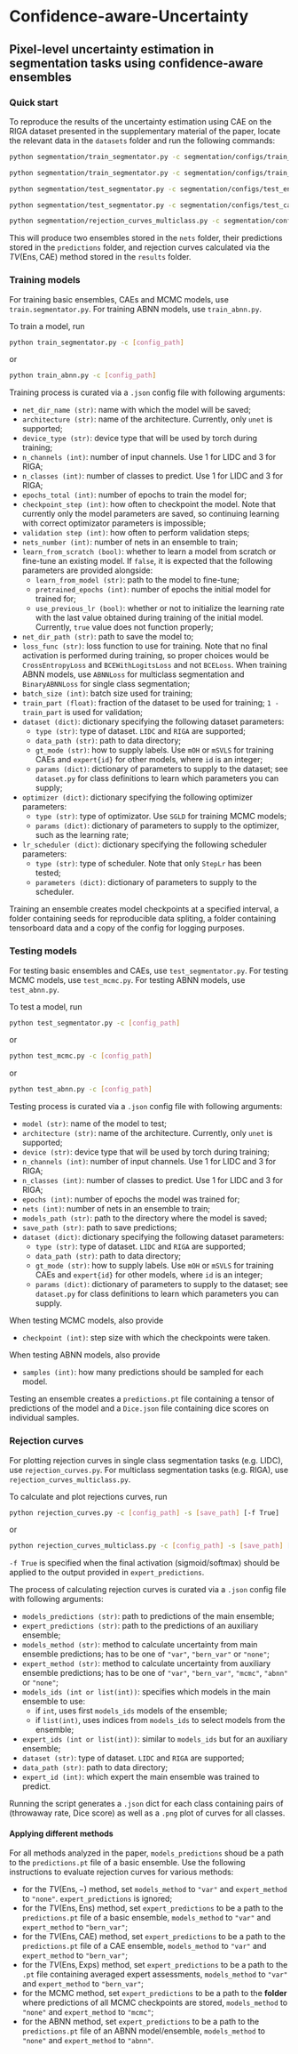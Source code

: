 # Confidence-aware-Uncertainty

## Pixel-level uncertainty estimation in segmentation tasks using confidence-aware ensembles
### Quick start
To reproduce the results of the uncertainty estimation using CAE on the RIGA dataset presented in the supplementary material of the paper, locate the relevant data in the `datasets` folder and run the following commands:

```bash
python segmentation/train_segmentator.py -c segmentation/configs/train_ensembles.json
```
```bash
python segmentation/train_segmentator.py -c segmentation/configs/train_cae.json
```
```bash
python segmentation/test_segmentator.py -c segmentation/configs/test_ensemble.json
```
```bash
python segmentation/test_segmentator.py -c segmentation/configs/test_cae.json
```
```bash
python segmentation/rejection_curves_multiclass.py -c segmentation/configs/rejection_curve_tv_cae.json -f true -s results
```
This will produce two ensembles stored in the `nets` folder, their predictions stored in the `predictions` folder, and rejection curves calculated via the $\mathrm{\textit{TV}(Ens, CAE)}$ method stored in the `results` folder.
### Training models
For training basic ensembles, CAEs and MCMC models, use `train.segmentator.py`. For training ABNN models, use `train_abnn.py`.

To train a model, run
```bash
python train_segmentator.py -c [config_path]
```
or
```bash
python train_abnn.py -c [config_path]
```

Training process is curated via a `.json` config file with following arguments:
* `net_dir_name (str)`: name with which the model will be saved;
* `architecture (str)`: name of the architecture. Currently, only `unet` is supported;
* `device_type (str)`: device type that will be used by torch during training;
* `n_channels (int)`: number of input channels. Use 1 for LIDC and 3 for RIGA;
* `n_classes (int)`: number of classes to predict. Use 1 for LIDC and 3 for RIGA;
* `epochs_total (int)`: number of epochs to train the model for;
* `checkpoint_step (int)`: how often to checkpoint the model. Note that currently only the model parameters are saved, so continuing learning with correct optimizator parameters is impossible;
* `validation step (int)`: how often to perform validation steps;
* `nets_number (int)`: number of nets in an ensemble to train;
* `learn_from_scratch (bool)`: whether to learn a model from scratch or fine-tune an existing model. If `false`, it is expected that the following parameters are provided alongside:
	* `learn_from_model (str)`: path to the model to fine-tune;
	* `pretrained_epochs (int)`: number of epochs the initial model for trained for;
	* `use_previous_lr (bool)`: whether or not to initialize the learning rate with the last value obtained during training of the initial model. Currently, `true` value does not function properly;
* `net_dir_path (str)`: path to save the model to;
* `loss_func (str)`: loss function to use for training. Note that no final activation is performed during training, so proper choices would be `CrossEntropyLoss` and `BCEWithLogitsLoss` and not `BCELoss`. When training ABNN models, use `ABNNLoss` for multiclass segmentation and `BinaryABNNLoss` for single class segmentation;
* `batch_size (int)`: batch size used for training;
* `train_part (float)`: fraction of the dataset to be used for training; `1 - train_part` is used for validation;
* `dataset (dict)`: dictionary specifying the following dataset parameters:
	* `type (str)`: type of dataset. `LIDC` and `RIGA` are supported;
	* `data_path (str)`: path to data directory;
	* `gt_mode (str)`: how to supply labels. Use `mOH` or `mSVLS` for training CAEs and `expert{id}` for other models, where `id` is an integer;
	* `params (dict)`: dictionary of parameters to supply to the dataset; see `dataset.py` for class definitions to learn which parameters you can supply;
* `optimizer (dict)`: dictionary specifying the following optimizer parameters:
	* `type (str)`: type of optimizator. Use `SGLD` for training MCMC models;
	* `params (dict)`: dictionary of parameters to supply to the optimizer, such as the learning rate;
* `lr_scheduler (dict)`: dictionary specifying the following scheduler parameters:
	* `type (str)`: type of scheduler. Note that only `StepLr` has been tested;
	* `parameters (dict)`: dictionary of parameters to supply to the scheduler.

Training an ensemble creates model checkpoints at a specified interval, a folder containing seeds for reproducible data spliting, a folder containing tensorboard data and a copy of the config for logging purposes.
### Testing models
For testing basic ensembles and CAEs, use `test_segmentator.py`. For testing MCMC models, use `test_mcmc.py`. For testing ABNN models, use `test_abnn.py`.

To test a model, run
```bash
python test_segmentator.py -c [config_path]
```
or
```bash
python test_mcmc.py -c [config_path]
```
or
```bash
python test_abnn.py -c [config_path]
```

Testing process is curated via a `.json` config file with following arguments:
* `model (str)`: name of the model to test;
* `architecture (str)`: name of the architecture. Currently, only `unet` is supported;
* `device (str)`: device type that will be used by torch during training;
* `n_channels (int)`: number of input channels. Use 1 for LIDC and 3 for RIGA;
* `n_classes (int)`: number of classes to predict. Use 1 for LIDC and 3 for RIGA;
* `epochs (int)`: number of epochs the model was trained for;
* `nets (int)`: number of nets in an ensemble to train;
* `models_path (str)`: path to the directory where the model is saved;
* `save_path (str)`: path to save predictions;
* `dataset (dict)`: dictionary specifying the following dataset parameters:
	* `type (str)`: type of dataset. `LIDC` and `RIGA` are supported;
	* `data_path (str)`: path to data directory;
	* `gt_mode (str)`: how to supply labels. Use `mOH` or `mSVLS` for training CAEs and `expert{id}` for other models, where `id` is an integer;
	* `params (dict)`: dictionary of parameters to supply to the dataset; see `dataset.py` for class definitions to learn which parameters you can supply.

When testing MCMC models, also provide
* `checkpoint (int)`: step size with which the checkpoints were taken.

When testing ABNN models, also provide
* `samples (int)`: how many predictions should be sampled for each model.

Testing an ensemble creates a `predictions.pt` file containing a tensor of predictions of the model and a `Dice.json` file containing dice scores on individual samples.

### Rejection curves
For plotting rejection curves in single class segmentation tasks (e.g. LIDC), use `rejection_curves.py`. For multiclass segmentation tasks (e.g. RIGA), use `rejection_curves_multiclass.py`.

To calculate and plot rejections curves, run
```bash
python rejection_curves.py -c [config_path] -s [save_path] [-f True]
```
or
```bash
python rejection_curves_multiclass.py -c [config_path] -s [save_path] [-f True]
```

`-f True` is specified when the final activation (sigmoid/softmax) should be applied to the output provided in `expert_predictions`.

The process of calculating rejection curves is curated via a `.json` config file with following arguments:
* `models_predictions (str)`: path to predictions of the main ensemble;
* `expert_predictions (str)`: path to the predictions of an auxiliary ensemble;
* `models_method (str)`: method to calculate uncertainty from main ensemble predictions; has to be one of `"var"`, `"bern_var"` or `"none"`;
* `expert_method (str)`: method to calculate uncertainty from auxiliary ensemble predictions; has to be one of `"var"`, `"bern_var"`, `"mcmc"`, `"abnn"` or `"none"`;
* `models_ids (int or list(int))`: specifies which models in the main ensemble to use:
	* if `int`, uses first `models_ids` models of the ensemble;
	* if `list(int)`, uses indices from `models_ids` to select models from the ensemble;
* `expert_ids (int or list(int))`: similar to `models_ids` but for an auxiliary ensemble;
* `dataset (str)`: type of dataset. `LIDC` and `RIGA` are supported;
* `data_path (str)`: path to data directory;
* `expert_id (int)`: which expert the main ensemble was trained to predict.

Running the script generates a `.json` dict for each class containing pairs of (throwaway rate, Dice score) as well as a `.png` plot of curves for all classes.

#### Applying different methods
For all methods analyzed in the paper, `models_predictions` shoud be a path to the `predictions.pt` file of a basic ensemble. Use the following instructions to evaluate rejection curves for various methods:

* for the $\mathrm{\textit{TV}(Ens, -)}$ method, set `models_method` to `"var"` and `expert_method` to `"none"`. `expert_predictions` is ignored;
* for the $\mathrm{\textit{TV}(Ens, Ens)}$ method, set `expert_predictions` to be a path to the `predictions.pt` file of a basic ensemble, `models_method` to `"var"` and `expert_method` to `"bern_var"`;
* for the $\mathrm{\textit{TV}(Ens, CAE)}$ method, set `expert_predictions` to be a path to the `predictions.pt` file of a CAE ensemble, `models_method` to `"var"` and `expert_method` to `"bern_var"`;
* for the $\mathrm{\textit{TV}(Ens, Exps)}$ method, set `expert_predictions` to be a path to the `.pt` file containing averaged expert assessments, `models_method` to `"var"` and `expert_method` to `"bern_var"`;
* for the MCMC method, set `expert_predictions` to be a path to the **folder** where predictions of all MCMC checkpoints are stored, `models_method` to `"none"` and `expert_method` to `"mcmc"`;
* for the ABNN method, set `expert_predictions` to be a path to the `predictions.pt` file of an ABNN model/ensemble, `models_method` to `"none"` and `expert_method` to `"abnn"`.